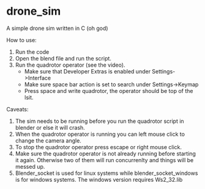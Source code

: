 # drone_sim
A simple drone sim written in C (oh god)

How to use:

1. Run the code
2. Open the blend file and run the script.
3. Run the quadrotor operator (see the video).
   - Make sure that Developer Extras is enabled under Settings->Interface
   - Make sure space bar action is set to search under Settings->Keymap
   - Press space and write quadrotor, the operator should be top of the lsit.
		
		
Caveats:

1. The sim needs to be running before you run the quadrotor script in blender or else it will crash.
2. When the quadrotor operator is running you can left mouse click to change the camera angle.
3. To stop the quadrotor operator press escape or right mouse click.
4. Make sure the quadrotor operator is not already running before starting it again. Otherwise two of them will run concurrenlty and things will be messed up.
5. Blender_socket is used for linux systems while blender_socket_windows is for windows systems. The windows version requires Ws2_32.lib



